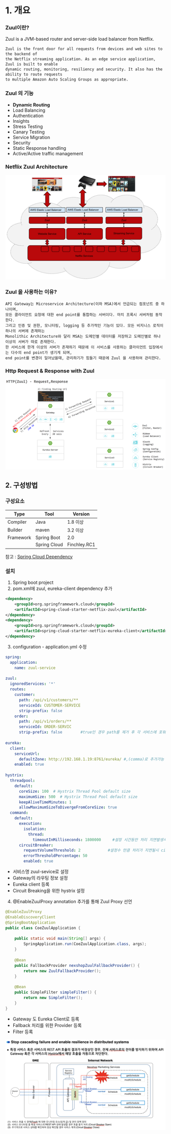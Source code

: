 # 1. 개요

### Zuul이란?

Zuul is a JVM-based router and server-side load balancer from Netflix.

```text
Zuul is the front door for all requests from devices and web sites to the backend of
the Netflix streaming application. As an edge service application, Zuul is built to enable
dynamic routing, monitoring, resiliency and security. It also has the ability to route requests
to multiple Amazon Auto Scaling Groups as appropriate.
```

### Zuul 의 기능
- **Dynamic Routing**
- Load Balancing
- Authentication
- Insights
- Stress Testing
- Canary Testing
- Service Migration
- Security
- Static Response handling
- Active/Active traffic management

### Netflix Zuul Architecture
![](../images/zuul-netflix-cloud-architecture.png)

### Zuul 을 사용하는 이유?
```text
API Gateway는 Microservice Architecture(이하 MSA)에서 언급되는 컴포넌트 중 하나이며,
모든 클라이언트 요청에 대한 end point를 통합하는 서버이다. 마치 프록시 서버처럼 동작한다.
그리고 인증 및 권한, 모니터링, logging 등 추가적인 기능이 있다. 모든 비지니스 로직이 하나의 서버에 존재하는
Monolithic Architecture와 달리 MSA는 도메인별 데이터를 저장하고 도메인별로 하나 이상의 서버가 따로 존재한다.
한 서비스에 한개 이상의 서버가 존재하기 때문에 이 서비스를 사용하는 클라이언트 입장에서는 다수의 end point가 생기게 되며,
end point를 변경이 일어났을때, 관리하기가 힘들기 때문에 Zuul 을 사용하여 관리한다.
```

### Http Request & Response with Zuul
![](../images/zuul-route-setting.png)

## 2. 구성방법

### 구성요소
| Type      	| Tool         	| Version      	|
|-----------	|--------------	|--------------	|
| Compiler  	| Java         	| 1.8 이상     	|
| Builder   	| maven        	| 3.2 이상     	|
| Framework 	| Spring Boot  	| 2.0          	|
|           	| Spring Cloud 	| Finchley.RC1 	|

참고 : [Spring Cloud Dependency](http://projects.spring.io/spring-cloud/)

### 설치
1. Spring boot project
2. pom.xml에 zuul, eureka-client dependency 추가
```xml
<dependency>
    <groupId>org.springframework.cloud</groupId>
    <artifactId>spring-cloud-starter-netflix-zuul</artifactId>
</dependency>
<dependency>
    <groupId>org.springframework.cloud</groupId>
    <artifactId>spring-cloud-starter-netflix-eureka-client</artifactId>
</dependency>
```
3. configuration - application.yml 수정
  ```yaml
  spring:
    application:
      name: zuul-service

  zuul:
    ignoredServices: '*'
    routes:
      customer:
        path: /api/v1/customers/**
        serviceId: CUSTOMER-SERVICE
        strip-prefix: false
      order:
        path: /api/v1/orders/**
        serviceId: ORDER-SERVIC
        strip-prefix: false        #true인 경우 path를 제거 후 각 서비스에 포워딩

  eureka:
    client:
      serviceUrl:
        defaultZone: http://192.168.1.19:8761/eureka/ #,(comma)로 추가가능
      enabled: true

  hystrix:
    threadpool:
      default:
        coreSize: 100  # Hystrix Thread Pool default size
        maximumSize: 500  # Hystrix Thread Pool default size
        keepAliveTimeMinutes: 1
        allowMaximumSizeToDivergeFromCoreSize: true
    command:
      default:
        execution:
          isolation:
            thread:
              timeoutInMilliseconds: 1800000     #설정 시간동안 처리 지연발생시 timeout and 설정한 fallback 로직 수행
        circuitBreaker:
          requestVolumeThreshold: 2            #설정수 만큼 처리가 지연될시 circuit open
          errorThresholdPercentage: 50
          enabled: true
  ```
  - 서비스명 zuul-sevice로 설정
  - Gateway의 라우팅 정보 설정
  - Eureka client 등록
  - Circuit Breaking을 위한 hystrix 설정

4. @EnableZuulProxy annotation 추가를 통해 Zuul Proxy 선언

```java
@EnableZuulProxy
@EnableDiscoveryClient
@SpringBootApplication
public class CoeZuulApplication {

	public static void main(String[] args) {
		SpringApplication.run(CoeZuulApplication.class, args);
	}

	@Bean
	public FallbackProvider nexshopZuulFallbackProvider() {
		return new ZuulFallbackProvider();
	}

	@Bean
	public SimpleFilter simpleFilter() {
		return new SimpleFilter();
	}
}
```
- Gateway 도 Eureka Client로 등록
- Fallback 처리를 위한 Provider 등록
- Filter 등록


![](../images/circuit-breaking.png)
